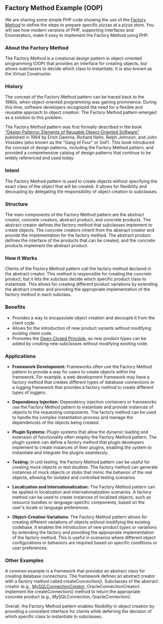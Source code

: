 ## Factory Method Example (OOP)

We are sharing some simple PHP code showing the use of the [Factory Method](https://en.wikipedia.org/wiki/Factory_method_pattern) to define the steps to prepare specific pizzas at a pizza store. You will see how modern versions of PHP, supporting Interfaces and Enumerators, make it easy to implement the Factory Method using PHP.
### About the Factory Method
The Factory Method is a creational design pattern in object-oriented programming (OOP) that provides an interface for creating objects, but allows subclasses to decide which class to instantiate. It is also known as the Virtual Constructor.

### History
The concept of the Factory Method pattern can be traced back to the 1980s, when object-oriented programming was gaining prominence. During this time, software developers recognized the need for a flexible and reusable approach to object creation. The Factory Method pattern emerged as a solution to this problem.

The Factory Method pattern was first formally described in the book ["Design Patterns: Elements of Reusable Object-Oriented Software"](https://en.wikipedia.org/wiki/Design_Patterns) published in 1994 by Erich Gamma, Richard Helm, Ralph Johnson, and John Vlissides (also known as the "Gang of Four" or GoF). This book introduced the concept of design patterns, including the Factory Method pattern, and provided a comprehensive catalog of design patterns that continue to be widely referenced and used today.

### Intent 
The Factory Method pattern is used to create objects without specifying the exact class of the object that will be created. It allows for flexibility and decoupling by delegating the responsibility of object creation to subclasses.

### Structure
The main components of the Factory Method pattern are the abstract creator, concrete creators, abstract product, and concrete products. The abstract creator defines the factory method that subclasses implement to create objects. The concrete creators inherit from the abstract creator and provide the implementation for the factory method. The abstract product defines the interface of the products that can be created, and the concrete products implement the abstract product.

### How it Works
Clients of the Factory Method pattern call the factory method declared in the abstract creator. This method is responsible for creating the concrete product, but it lets the subclass decide which specific product class to instantiate. This allows for creating different product variations by extending the abstract creator and providing the appropriate implementation of the factory method in each subclass.

### Benefits
- Provides a way to encapsulate object creation and decouple it from the client code.
- Allows for the introduction of new product variants without modifying existing client code.
- Promotes the [Open-Closed Principle](https://en.wikipedia.org/wiki/Open%E2%80%93closed_principle), as new product types can be added by creating new subclasses without modifying existing code.

### Applications
- **Framework Development:** Frameworks often use the Factory Method pattern to provide a way for users to create objects within the framework. For example, a web development framework may have a factory method that creates different types of database connections or a logging framework that provides a factory method to create different types of loggers.

- **Dependency Injection:** Dependency injection containers or frameworks use the Factory Method pattern to instantiate and provide instances of objects to the requesting components. The factory method can be used to handle the complex instantiation process and manage the dependencies of the objects being created.

- **Plugin Systems:** Plugin systems that allow the dynamic loading and extension of functionality often employ the Factory Method pattern. The plugin system can define a factory method that plugin developers implement to create instances of their plugins, enabling the system to instantiate and integrate the plugins seamlessly.

- **Testing:** In unit testing, the Factory Method pattern can be useful for creating mock objects or test doubles. The factory method can generate instances of mock objects or stubs that mimic the behavior of the real objects, allowing for isolated and controlled testing scenarios.

- **Localization and Internationalization:** The Factory Method pattern can be applied in localization and internationalization scenarios. A factory method can be used to create instances of localized objects, such as resource bundles or language-specific components, based on the user's locale or language preferences.

- **Object-Creation Variations:** The Factory Method pattern allows for creating different variations of objects without modifying the existing codebase. It enables the introduction of new product types or variations by extending the factory and providing the appropriate implementation of the factory method. This is useful in scenarios where different object configurations or behaviors are required based on specific conditions or user preferences.

### Other Examples
A common example is a framework that provides an abstract class for creating database connections. The framework defines an abstract creator with a factory method called createConnection(). Subclasses of the abstract creator (e.g., [MySQLConnectionCreator](https://docs.oracle.com/middleware/1213/jdev/api-reference-esdk/oracle/jdeveloper/db/adapter/MySQLConnectionCreator.html), OracleConnectionCreator) implement the createConnection() method to return the appropriate concrete product (e.g., MySQLConnection, OracleConnection).

Overall, the Factory Method pattern enables flexibility in object creation by providing a consistent interface for clients while deferring the decision of which specific class to instantiate to subclasses.